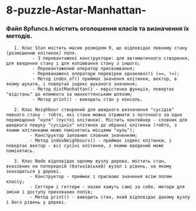 # 8-puzzle-Astar-Manhattan-
### Файл 8pfuncs.h містить оголошення класів та визначення їх методів.
       1. Клас Stan містить масив розміром 9, що відповідає певному стану (розмішенню клітинок) поля.
              - 3 перевантажені конструктори: для автоматичного створення, для введення стану і для копіювання стану з іншого;
              - Перевантажений оператор присвоювання;
              - Переванажені оператори перевірки однаковості (==, !=);
              - Метод index_of() приймає значення клітинки, вектор, в якому шукати, і повертає індекс шуканого значення;
              - Метод distManhattan() - еврістична функція, повертає "відстань" до елемента за манхеттенським шляхом;
              - Метод print() - виводить стан у консоль.
  
       2. Клас Neighbour створений для швидкого визначення "сусідів" певного стану - тобто, які стани можна отримати з поточного за одне переміщення "нуля" (пустої клітинки). Містить контейнер - словник для швидкого пошуку "сусідніх" клітинок до обраної клітинки (тобто, з якими клітинками може помінятись місцями "нуль");
             - Конструктор заповнює словник значенням;
             - Метод indexNeighbours() - приймає індекс клітинки, і повертає вектор - всі сусіні клітинки, з якими введений може помінятись.
  
       3. Клас Node відповідає одному вузлу дерева, містить стан, вказівник на попередній (батьківський) вузол і рівень, на якому знаходиться у дереві.
             - Конструктор - приймає і присвоює значення всім полям классу;
             - Сеттери і геттери - назви кажуть самі за себе, методи для зміни і доступу прихованих полів;
             - Метод print() - виводить стан, який відповідає даному вузлу і його рівень у дереві.
